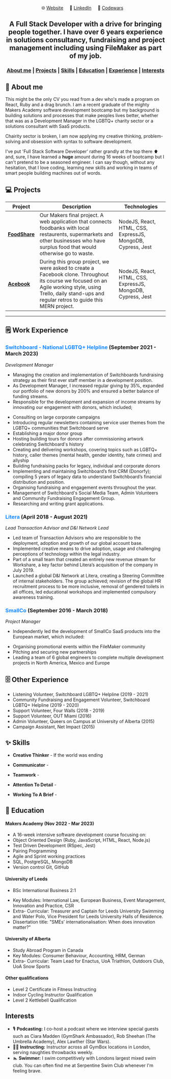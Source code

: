 
<!-- <h1 align="center">Jamie Richardson</h1> -->

<div align="center">

🌐&nbsp;[Website](http://www.crockattandscott.co.uk/)&nbsp;&nbsp;&nbsp;&nbsp;&nbsp;🔗&nbsp;[LinkedIn](https://www.linkedin.com/in/jamie-richardson-46897775/)&nbsp;&nbsp;&nbsp;&nbsp;&nbsp;🥋&nbsp;[Codewars](https://www.codewars.com/users/jam13richardson)&nbsp;&nbsp;&nbsp;&nbsp;&nbsp;

</div>

## <div align="center"> A Full Stack Developer with a drive for bringing people together. I have over 6 years experience in solutions consultancy, fundraising and project management including using FileMaker as part of my job. 
</div>
<div align="center">

### [About me](#about_me) | [Projects](#projects) | [Skills](#skills) | [Education](#education) | [Experience](#experience) | [Interests](#interests)

</div>

## 🔎 **About me**

This might be the only CV you read from a dev who's made a program on React, Ruby and a drag brunch. I am a recent graduate of the mighty Makers Academy software development bootcamp but my background is building solutions and processes that make peoples lives better, whether that was as a Development Manager in the LGBTQ+ charity sector or a solutions consultant with SaaS products. 

Chairity sector is broken, I am now applying my creative thinking, problem-solving and obsession with syntax to software development.

 I've put 'Full Stack Software Developer' rather grandly at the top there ⬆️ and, sure, I have learned a **huge** amount during 16 weeks of bootcamp but I can't pretend to be a seasoned engineer. I can say though, without any hesitation, that I love coding, learning new skills and working in teams of smart people building machines out of words. 

## 💻 **Projects**
| Project | Description | Technologies |
|---  |---  |---  |
| [**FoodShare**](https://github.com/maddc0de/foodshare) | Our Makers final project. A web application that connects foodbanks with local restaurents, supermarkets and other businesses who have surplus food that would otherwise go to waste.  | NodeJS, React, HTML, CSS, ExpressJS, MongoDB, Cypress, Jest |
| [**Acebook**](https://github.com/ManuelaIacobovici/acebook-mern-water-team/tree/main) | During this group project, we were asked to create a Facebook clone. Throughout its course we focused on an Agile working style, using Trello, daily stand-ups and regular retros to guide this MERN project. | NodeJS, React, HTML, CSS, ExpressJS, MongoDB, Cypress, Jest |

----


## 🗒️ Work Experience
### <span style="color: #1589FF;">**Switchboard - National LGBTQ+ Helpline**</span> (September 2021 - March 2023) <br> 
*Development Manager*
* Managing the creation and implementation of Switchboards fundraising strategy as their first ever staff member in a development position.
* As Development Manager, I increased regular giving by 35%, expanded our portfolio of new donors by 200% and ensured a better balance of funding streams.
* Responsible for the development and expansion of income streams by innovating our engagement with donors, which included;
- Consulting on large corporate campaigns
- Introducing regular newsletters containing service user themes from the LGBTQ+ communities that Switchboard serve
- Establishing a major donor group
- Hosting building tours for donors after commissioning artwork celebrating Switchboard's history
- Creating and delivering workshops, covering topics such as LGBTQ+ history, caller themes (mental health, gender identity, hate crimes) and allyship
- Building fundraising packs for legacy, individual and corporate donors
- Implementing and maintaining Switchboard’s first CRM (Donorfy); compiling 5 years of legacy data to understand Switchboard’s financial distribution and position.
- Organising fundraising and engagement events throughout the year.
- Management of Switchboard's Social Media Team, Admin Volunteers and Community Fundraising Engagement Group.
- Researching and writing grant applications.

### <span style="color: #1589FF;">**Litera**</span> (April 2018 - August 2021) <br> 
*Lead Transaction Advisor and D&I Network Lead*
* Led team of Transaction Advisors who are responsible to the deployment, adoption and growth of our global account base.
* Implemented creative means to drive adoption, usage and challenging perceptions of technology within the legal industry.
* Part of a small team that created an entirely new revenue stream for Workshare, a key factor behind Litera’s acquisition of the company in July 2019.
* Launched a global D&I Network at Litera, creating a Steering Committee of internal stakeholders. The group achieved; revision of the global HR recruitment process to be more inclusive, removal of gendered toilets in all offices, led educational workshops and implemented compulsory awareness training.

### <span style="color: #1589FF;">**SmallCo**</span> (September 2016 - March 2018) <br> 
*Project Manager*
* Independently led the development of SmallCo SaaS products into the European market, which included:
- Organising promotional events within the FileMaker community
- Pitching and securing new partnerships
- Leading a team of 6 global engineers to complete multiple development projects in North America, Mexico and Europe

## 🗄️ Other Experience 
* Listening Volunteer, Switchboard LGBTQ+ Helpline (2019 - 2021)
* Community Fundraising and Engagement Volunteer, Switchboard LGBTQ+ Helpline (2019 - 2020)
* Support Volunteer, Four Walls (2018 - 2019)
* Support Volunteer, OUT Miami (2016)
* Admin Volunteer, Queers on Campus at University of Alberta (2015)
* Campaign Assistant, Net Impact (2015)

## ✨ Skills
* **Creative Thinker** - If the world was ending 

* **Communicator** - 

* **Teamwork** - 

* **Attention To Detail** -
  
* **Working To A Brief** - 

## 🎒 Education

#### **Makers Academy** (Nov 2022 - Mar 2023)
- A 16-week intensive software development course focusing on:
- Object Oriented Design (Ruby, JavaScript, HTML, React, Node.js)
- Test Driven Development (RSpec, Jest)
- Pairing Programming 
- Agile and Sprint working practices
- SQL, PostgreSQL, MongoDB
- Version control Git, GitHub

#### **University of Leeds** 
* BSc International Business 2:1
- Key Modules: International Law, European Business, Event Management, Innovation and Practice, CSR
- Extra- Curricular: Treasurer and Captain for Leeds University Swimming and Water Polo, Vice President for Leeds University Halls of Residence.
- Dissertation title: "SMEs’ internationalisation: When does innovation matter?"

#### **University of Alberta**
- Study Abroad Program in Canada
- Key Modules: Consumer Behaviour, Accounting, HRM, German
- Extra- Curricular: Team Lead for Enactus, UoA Triathlon, Outdoors Club, UoA Snow Sports

#### **Other qualifications**
* Level 2 Certificate in Fitness Instructing
* Indoor Cycling Instructor Qualification
* Level 2 Kettlebell Qualification

## Interests
* 🎙️ **Podcasting:** I co-host a podcast where we interview special guests such as Ciara Madden (GymShark Ambassador), Rob Sheehan (The Umbrella Academy), Alex Lawther (Star Wars). 
* 🤸‍♀️ **Instructing:** Instructor across all GymBox locations in London, serving naughties throwbacks weekly. 
* 🏊 **Swimmer:** I swim competitively with Londons largest mixed swim club. You can often find me at Serpentine Swim Club whenever I'm feeling brave. 
